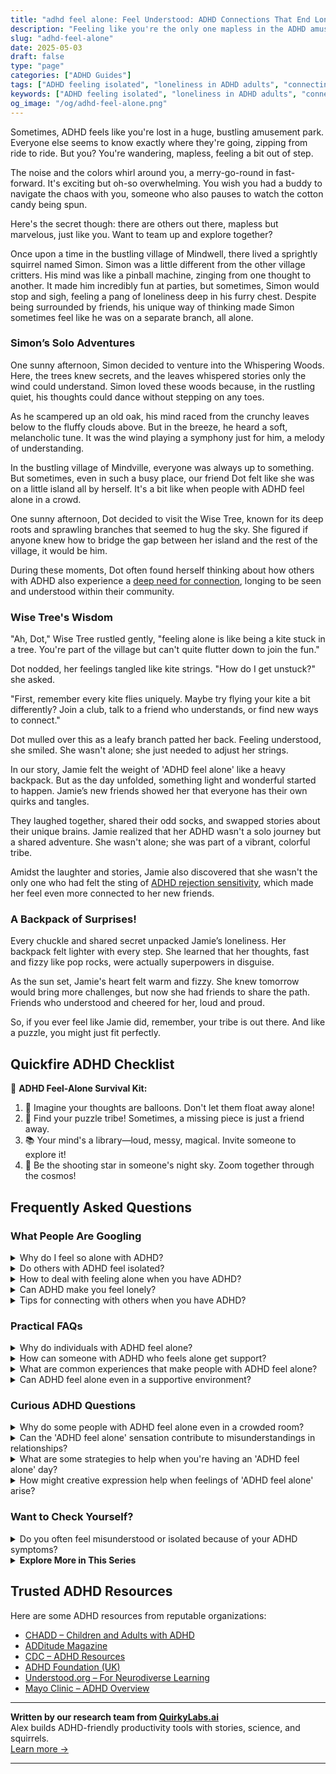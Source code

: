 ```yaml
---
title: "adhd feel alone: Feel Understood: ADHD Connections That End Loneliness!"
description: "Feeling like you're the only one mapless in the ADHD amusement park? Our blog 'ADHD Feel Alone' offers a cozy space to find buddies who truly get it. Let's explore together!"
slug: "adhd-feel-alone"
date: 2025-05-03
draft: false
type: "page"
categories: ["ADHD Guides"]
tags: ["ADHD feeling isolated", "loneliness in ADHD adults", "connecting with ADHD peers", "ADHD emotional support", "ADHD and social challenges", "adult ADHD community", "ADHD coping strategies"]
keywords: ["ADHD feeling isolated", "loneliness in ADHD adults", "connecting with ADHD peers", "ADHD emotional support", "ADHD and social challenges", "adult ADHD community", "ADHD coping strategies"]
og_image: "/og/adhd-feel-alone.png"
---
```


Sometimes, ADHD feels like you're lost in a huge, bustling amusement park. Everyone else seems to know exactly where they're going, zipping from ride to ride. But you? You're wandering, mapless, feeling a bit out of step.

The noise and the colors whirl around you, a merry-go-round in fast-forward. It's exciting but oh-so overwhelming. You wish you had a buddy to navigate the chaos with you, someone who also pauses to watch the cotton candy being spun.

Here's the secret though: there are others out there, mapless but marvelous, just like you. Want to team up and explore together?

Once upon a time in the bustling village of Mindwell, there lived a sprightly squirrel named Simon. Simon was a little different from the other village critters. His mind was like a pinball machine, zinging from one thought to another. It made him incredibly fun at parties, but sometimes, Simon would stop and sigh, feeling a pang of loneliness deep in his furry chest. Despite being surrounded by friends, his unique way of thinking made Simon sometimes feel like he was on a separate branch, all alone. 

### Simon’s Solo Adventures

One sunny afternoon, Simon decided to venture into the Whispering Woods. Here, the trees knew secrets, and the leaves whispered stories only the wind could understand. Simon loved these woods because, in the rustling quiet, his thoughts could dance without stepping on any toes.

As he scampered up an old oak, his mind raced from the crunchy leaves below to the fluffy clouds above. But in the breeze, he heard a soft, melancholic tune. It was the wind playing a symphony just for him, a melody of understanding.

In the bustling village of Mindville, everyone was always up to something. But sometimes, even in such a busy place, our friend Dot felt like she was on a little island all by herself. It's a bit like when people with ADHD feel alone in a crowd.

One sunny afternoon, Dot decided to visit the Wise Tree, known for its deep roots and sprawling branches that seemed to hug the sky. She figured if anyone knew how to bridge the gap between her island and the rest of the village, it would be him.

During these moments, Dot often found herself thinking about how others with ADHD also experience a [deep need for connection](/pages/adhd-need-for-connection/), longing to be seen and understood within their community.

### Wise Tree's Wisdom

"Ah, Dot," Wise Tree rustled gently, "feeling alone is like being a kite stuck in a tree. You're part of the village but can't quite flutter down to join the fun."

Dot nodded, her feelings tangled like kite strings. "How do I get unstuck?" she asked.

"First, remember every kite flies uniquely. Maybe try flying your kite a bit differently? Join a club, talk to a friend who understands, or find new ways to connect."

Dot mulled over this as a leafy branch patted her back. Feeling understood, she smiled. She wasn't alone; she just needed to adjust her strings.

In our story, Jamie felt the weight of 'ADHD feel alone' like a heavy backpack. But as the day unfolded, something light and wonderful started to happen. Jamie’s new friends showed her that everyone has their own quirks and tangles.

They laughed together, shared their odd socks, and swapped stories about their unique brains. Jamie realized that her ADHD wasn't a solo journey but a shared adventure. She wasn't alone; she was part of a vibrant, colorful tribe.

Amidst the laughter and stories, Jamie also discovered that she wasn't the only one who had felt the sting of [ADHD rejection sensitivity](/pages/adhd-rejection-sensitivity/), which made her feel even more connected to her new friends.

### A Backpack of Surprises!

Every chuckle and shared secret unpacked Jamie’s loneliness. Her backpack felt lighter with every step. She learned that her thoughts, fast and fizzy like pop rocks, were actually superpowers in disguise.

As the sun set, Jamie's heart felt warm and fizzy. She knew tomorrow would bring more challenges, but now she had friends to share the path. Friends who understood and cheered for her, loud and proud.

So, if you ever feel like Jamie did, remember, your tribe is out there. And like a puzzle, you might just fit perfectly.

## Quickfire ADHD Checklist

🚀 **ADHD Feel-Alone Survival Kit:**

1. 🎈 Imagine your thoughts are balloons. Don't let them float away alone!
2. 🧩 Find your puzzle tribe! Sometimes, a missing piece is just a friend away.
3. 📚 Your mind's a library—loud, messy, magical. Invite someone to explore it!
4. 🌌 Be the shooting star in someone's night sky. Zoom together through the cosmos!

## Frequently Asked Questions



### What People Are Googling

<details><summary>Why do I feel so alone with ADHD?</summary><p>Feeling alone with ADHD is incredibly common, and it’s completely understandable to feel that way. ADHD often comes with challenges that might not be visible to others, making it hard for them to grasp what you're experiencing. Remember, though, you're truly not alone. Many communities and support groups are filled with people who understand exactly what you're going through, and connecting with them can provide both understanding and comfort.</p></details>
<details><summary>Do others with ADHD feel isolated?</summary><p>Absolutely, feeling isolated is quite common among individuals with ADHD. The unique challenges and experiences that come with ADHD can sometimes make it hard to connect with others who might not understand the intensity or the nuances of living with ADHD. But remember, you're definitely not alone in this. There are many communities and support groups where you can meet others who get what you're going through, which can be incredibly comforting and validating.</p></details>
<details><summary>How to deal with feeling alone when you have ADHD?</summary><p>Feeling alone with ADHD can be really tough, but remember, you're truly not alone in this. A great first step is connecting with others who understand what it’s like. Consider joining ADHD support groups or online communities where you can share experiences and strategies in a welcoming environment. Also, reaching out to a friend, family member, or a coach who gets it can make a world of difference. You’ve got a whole community ready to support you and many ears ready to listen.</p></details>
<details><summary>Can ADHD make you feel lonely?</summary><p>Absolutely, feeling lonely is quite common among individuals with ADHD. This often stems from challenges like social skills struggles, feeling misunderstood by others, or difficulties maintaining relationships. It’s important to know you’re not alone in feeling this way. Finding a community, whether online or in person, where you can share experiences and strategies, can really help in easing that sense of isolation.</p></details>
<details><summary>Tips for connecting with others when you have ADHD?</summary><p>Absolutely, connecting with others can sometimes feel a bit more challenging with ADHD, but there are some lovely ways to make it smoother. First, embracing your unique qualities, including your vibrant energy and creative thoughts, can really draw people to you. Try to find common interests that can help guide the conversation and keep your focus. And remember, open communication about your ADHD can help others understand your unique interaction style, making connections deeper and more meaningful. You've got this!</p></details>



### Practical FAQs

<details><summary>Why do individuals with ADHD feel alone?</summary><p>Many individuals with ADHD often feel alone because they can experience frequent misunderstandings or miscommunications with others who may not share or understand their unique way of processing and interacting with the world. This can lead to feelings of being different or out of sync in social situations. Additionally, the challenges with executive function associated with ADHD, such as difficulty with organizing tasks or maintaining attention, can sometimes lead to self-doubt or increased isolation. It's really important to remember that you're not alone in this—there’s a whole community out there who truly gets what you're going through.</p></details>
<details><summary>How can someone with ADHD who feels alone get support?</summary><p>It's totally understandable to feel alone sometimes, especially when dealing with ADHD. One comforting step is to connect with others who share similar experiences, which can provide a sense of community and understanding. Consider joining ADHD support groups or online forums where you can share your feelings and experiences, and learn from others who are navigating similar challenges. Additionally, reaching out to a counselor or coach who specializes in ADHD can offer personalized support and strategies tailored to your unique needs. You're not alone, and reaching out is a brave and significant step towards feeling supported.</p></details>
<details><summary>What are common experiences that make people with ADHD feel alone?</summary><p>Absolutely, feeling isolated is a common thread among many with ADHD, and you're not alone in this. One big factor is the misunderstanding or stereotypes about ADHD, which can make it tough to share your experiences without fear of judgment. Another is the difficulty in maintaining relationships or consistent performance, which can sometimes lead to feelings of failure or being out of sync with peers. It's helpful to remember that these feelings are shared by many, and reaching out to supportive communities or professionals can really help bridge that gap of loneliness.</p></details>
<details><summary>Can ADHD feel alone even in a supportive environment?</summary><p>Absolutely, it's quite common to feel alone with ADHD, even in the most supportive environments. ADHD can make it challenging to communicate your inner experiences, which might make you feel misunderstood or isolated. Remember, your feelings are valid, and it’s okay to seek a deeper connection or more tailored support. Reaching out to share your specific experiences can often bridge that gap, helping those around you understand you better and enhancing your sense of belonging.</p></details>



### Curious ADHD Questions

<details><summary>Why do some people with ADHD feel alone even in a crowded room?</summary><p>Oh, that feeling can be really tough, can't it? When you have ADHD, it's common to feel out of sync with those around you, especially in busy environments. This might be because it's harder to keep up with multiple conversations or because social cues seem a bit more complicated. Remember, it's okay to feel this way, and finding a quieter moment to connect with just one or two people might make social settings feel more comfortable and less isolating.</p></details>
<details><summary>Can the 'ADHD feel alone' sensation contribute to misunderstandings in relationships?</summary><p>Absolutely, feeling alone or misunderstood is common among individuals with ADHD, and this can sometimes create ripples in relationships. When ADHD leads to feelings of isolation, it might be because your unique way of processing and reacting to information isn't always in sync with others' expectations or communication styles. This mismatch can lead to misunderstandings or feelings that you're not being fully understood or appreciated. It's really helpful to openly discuss these feelings and educate loved ones about your ADHD experiences, which can pave the way for greater empathy and stronger connections.</p></details>
<details><summary>What are some strategies to help when you're having an 'ADHD feel alone' day?</summary><p>Oh, those days can feel quite tough, can't they? One gentle strategy is to reach out to a friend who understands, just to share your thoughts or even just to chat about anything. Sometimes, diving into a hobby or activity that you love can also be a comforting distraction, helping you to reconnect with your joy and creativity. Lastly, giving yourself permission to feel the way you do, without judgement, can be incredibly soothing. It’s okay to have days like these; be kind to yourself.</p></details>
<details><summary>How might creative expression help when feelings of 'ADHD feel alone' arise?</summary><p>Creative expression can be a wonderful outlet when you're feeling the loneliness that sometimes accompanies ADHD. Engaging in activities like drawing, writing, or making music allows you to channel your emotions in a productive and often soothing way. It's not just about distraction, but about understanding and communicating your feelings in a form that can be shared with others, or even just reflected back at you. This process can help you connect with others who might resonate with your work and experiences, reminding you that you’re not as alone as you might feel.</p></details>



### Want to Check Yourself?

<details><summary>Do you often feel misunderstood or isolated because of your ADHD symptoms?</summary><p>Absolutely, feeling misunderstood or isolated because of ADHD symptoms is quite common. The ways ADHD can affect daily life—like difficulties in maintaining focus, managing time, or remembering details—can sometimes make social interactions tricky or lead to misunderstandings. It's important to remember that you're not alone in this experience. Building a support network, whether through friends, family, or an ADHD community, can help remind you that others understand what you're going through and can offer the empathy and support you deserve.</p></details>

<script type="application/ld+json">
{
  "@context": "https://schema.org",
  "@type": "FAQPage",
  "mainEntity": [
    {
      "@type": "Question",
      "name": "Why do I feel so alone with ADHD?",
      "acceptedAnswer": {
        "@type": "Answer",
        "text": "Feeling alone with ADHD is incredibly common, and it\u2019s completely understandable to feel that way. ADHD often comes with challenges that might not be visible to others, making it hard for them to grasp what you're experiencing. Remember, though, you're truly not alone. Many communities and support groups are filled with people who understand exactly what you're going through, and connecting with them can provide both understanding and comfort."
      }
    },
    {
      "@type": "Question",
      "name": "Do others with ADHD feel isolated?",
      "acceptedAnswer": {
        "@type": "Answer",
        "text": "Absolutely, feeling isolated is quite common among individuals with ADHD. The unique challenges and experiences that come with ADHD can sometimes make it hard to connect with others who might not understand the intensity or the nuances of living with ADHD. But remember, you're definitely not alone in this. There are many communities and support groups where you can meet others who get what you're going through, which can be incredibly comforting and validating."
      }
    },
    {
      "@type": "Question",
      "name": "How to deal with feeling alone when you have ADHD?",
      "acceptedAnswer": {
        "@type": "Answer",
        "text": "Feeling alone with ADHD can be really tough, but remember, you're truly not alone in this. A great first step is connecting with others who understand what it\u2019s like. Consider joining ADHD support groups or online communities where you can share experiences and strategies in a welcoming environment. Also, reaching out to a friend, family member, or a coach who gets it can make a world of difference. You\u2019ve got a whole community ready to support you and many ears ready to listen."
      }
    },
    {
      "@type": "Question",
      "name": "Can ADHD make you feel lonely?",
      "acceptedAnswer": {
        "@type": "Answer",
        "text": "Absolutely, feeling lonely is quite common among individuals with ADHD. This often stems from challenges like social skills struggles, feeling misunderstood by others, or difficulties maintaining relationships. It\u2019s important to know you\u2019re not alone in feeling this way. Finding a community, whether online or in person, where you can share experiences and strategies, can really help in easing that sense of isolation."
      }
    },
    {
      "@type": "Question",
      "name": "Tips for connecting with others when you have ADHD?",
      "acceptedAnswer": {
        "@type": "Answer",
        "text": "Absolutely, connecting with others can sometimes feel a bit more challenging with ADHD, but there are some lovely ways to make it smoother. First, embracing your unique qualities, including your vibrant energy and creative thoughts, can really draw people to you. Try to find common interests that can help guide the conversation and keep your focus. And remember, open communication about your ADHD can help others understand your unique interaction style, making connections deeper and more meaningful. You've got this!"
      }
    }
  ]
}
</script>
<script type="application/ld+json">
{
  "@context": "https://schema.org",
  "@type": "Article",
  "author": {
    "@type": "Person",
    "name": "QuirkyLabs",
    "url": "https://quirkylabs.ai/about"
  },
  "headline": "adhd feel alone: \"Feel Understood: ADHD Connections That End Loneliness!\"",
  "mainEntityOfPage": "https://blog.quirkylabs.ai/pages/adhd-feel-alone/",
  "datePublished": "2025-05-03"
}
</script>
<script type="application/ld+json">
{
  "@context": "https://schema.org",
  "@type": "BreadcrumbList",
  "itemListElement": [
    {
      "@type": "ListItem",
      "position": 1,
      "name": "Home",
      "item": "https://quirkylabs.ai/"
    },
    {
      "@type": "ListItem",
      "position": 2,
      "name": "Blog",
      "item": "https://blog.quirkylabs.ai/"
    },
    {
      "@type": "ListItem",
      "position": 3,
      "name": "adhd feel alone: \"Feel Understood: ADHD Connections That End Loneliness!\"",
      "item": "https://blog.quirkylabs.ai/pages/adhd-feel-alone/"
    }
  ]
}
</script>

<details>
<summary><strong>Explore More in This Series</strong></summary>

- [Adhd Hiding True Self](/pages/adhd-hiding-true-self/)
- [Adhd Loneliness In Relationships](/pages/adhd-loneliness-in-relationships/)
- [Adhd Rejection Sensitivity](/pages/adhd-rejection-sensitivity/)
- [Adhd Fear Of Disconnection](/pages/adhd-fear-of-disconnection/)
- [Adhd Intense Emotions Alone](/pages/adhd-intense-emotions-alone/)
- [Adhd Nobody Gets My Brain](/pages/adhd-nobody-gets-my-brain/)
- [Adhd Constant Overthinking](/pages/adhd-constant-overthinking/)
- [Adhd Isolation As Adult](/pages/adhd-isolation-as-adult/)
</details>



## Trusted ADHD Resources

Here are some ADHD resources from reputable organizations:

- [CHADD – Children and Adults with ADHD](https://chadd.org)
- [ADDitude Magazine](https://www.additudemag.com)
- [CDC – ADHD Resources](https://www.cdc.gov/ncbddd/adhd)
- [ADHD Foundation (UK)](https://www.adhdfoundation.org.uk)
- [Understood.org – For Neurodiverse Learning](https://www.understood.org)
- [Mayo Clinic – ADHD Overview](https://www.mayoclinic.org/diseases-conditions/adhd)


---

**Written by our research team from [QuirkyLabs.ai](https://quirkylabs.ai)**  
Alex builds ADHD-friendly productivity tools with stories, science, and squirrels.  
[Learn more →](https://quirkylabs.ai)

---